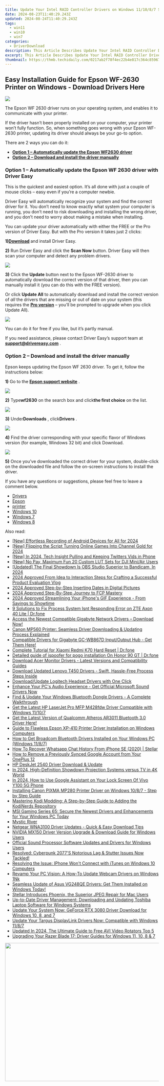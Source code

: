 ```yaml
---
title: Update Your Intel RAID Controller Drivers on Windows 11/10/8/7 Systems - Free Download Options
date: 2024-08-23T11:40:29.243Z
updated: 2024-08-24T11:40:29.243Z
tags:
  - win11
  - win10
  - win7
categories:
  - DriverDownload
description: This Article Describes Update Your Intel RAID Controller Drivers on Windows 11/10/8/7 Systems - Free Download Options
excerpt: This Article Describes Update Your Intel RAID Controller Drivers on Windows 11/10/8/7 Systems - Free Download Options
thumbnail: https://thmb.techidaily.com/0217ab2f78f4ec22b4e817c364c8596747881cd4ccd50e41e8a2b78b87f09590.jpg
---
```


## Easy Installation Guide for Epson WF-2630 Printer on Windows - Download Drivers Here

![](https://images.drivereasy.com/wp-content/uploads/2019/10/2019-10-18_11-07-32.jpg)

 The Epson WF 2630 driver runs on your operating system, and enables it to communicate with your printer.

 If the driver hasn’t been properly installed on your computer, your printer won’t fully function. So, when something goes wrong with your Epson WF-2630 printer, updating its driver should always be your go-to option.

There are 2 ways you can do it:

* **[Option 1 – Automatically update the Epson WF2630 driver](https://tools.techidaily.com/drivereasy/download/)**
* **[Option 2 – Download and install the driver manually](https://tools.techidaily.com/drivereasy/download/)**

### **Option 1 – Automatically update** the Epson WF 2630 **driver** with Driver Easy

 This is the quickest and easiest option. It’s all done with just a couple of mouse clicks – easy even if you’re a computer newbie.

 Driver Easy will automatically recognize your system and find the correct driver for it. You don’t need to know exactly what system your computer is running, you don’t need to risk downloading and installing the wrong driver, and you don’t need to worry about making a mistake when installing.

 You can update your driver automatically with either the FREE or the Pro version of Driver Easy. But with the Pro version it takes just 2 clicks:

 **1)[Download](https://tools.techidaily.com/drivereasy/download/) [](https://tools.techidaily.com/drivereasy/download/)**  and install Driver Easy.

**2)** Run Driver Easy and click the **Scan Now** button. Driver Easy will then scan your computer and detect any problem drivers.

![](https://images.drivereasy.com/wp-content/uploads/2019/10/2019-10-17_12-11-59-7.jpg)

**3)** Click the **Update**  button next to the Epson WF-2630 driver to automatically download the correct version of that driver, then you can manually install it (you can do this with the FREE version).

 Or click **Update All** to automatically download and install the correct version of _all_ the drivers that are missing or out of date on your system (this requires the **[Pro version](https://tools.techidaily.com/drivereasy/download/)**  – you’ll be prompted to upgrade when you click Update All).

![](https://images.drivereasy.com/wp-content/uploads/2019/10/2019-10-18_11-03-55.jpg)

 You can do it for free if you like, but it’s partly manual.

 If you need assistance, please contact Driver Easy’s support team at [**support@drivereasy.com**](https://tools.techidaily.com/drivereasy/download/) .

### **Option 2 – Download and install the driver manually**

 Epson keeps updating the Epson WF 2630 driver. To get it, follow the instructions below:

**1)** Go to the **[Epson support website](https://epson.com/usa)**  .

![](https://images.drivereasy.com/wp-content/uploads/2019/10/2019-10-18_11-30-53-1024x402.jpg)

**2)** Type**wf2630** on the search box and click**the first choice** on the list.

![](https://images.drivereasy.com/wp-content/uploads/2019/10/2019-10-18_11-31-43-1024x475.jpg)

**3)** Under**Downloads** , click**Drivers** .

![](https://images.drivereasy.com/wp-content/uploads/2019/10/2019-10-18_11-33-46-1024x524.jpg)

**4)** Find the driver corresponding with your specific flavor of Windows version (for example, Windows 32 bit) and click Download.

![](https://images.drivereasy.com/wp-content/uploads/2019/10/2019-10-18_11-33-46-2-1024x329.jpg)

**5)** Once you’ve downloaded the correct driver for your system, double-click on the downloaded file and follow the on-screen instructions to install the driver.

 If you have any questions or suggestions, please feel free to leave a comment below.

* [Drivers](https://tools.techidaily.com/drivereasy/download/)
* [Epson](https://tools.techidaily.com/drivereasy/download/)
* [printer](https://tools.techidaily.com/drivereasy/download/)
* [Windows 10](https://tools.techidaily.com/drivereasy/download/)
* [Windows 7](https://tools.techidaily.com/drivereasy/download/)
* [Windows 8](https://tools.techidaily.com/drivereasy/download/)

<ins class="adsbygoogle"
     style="display:block"
     data-ad-format="autorelaxed"
     data-ad-client="ca-pub-7571918770474297"
     data-ad-slot="1223367746"></ins>



<ins class="adsbygoogle"
     style="display:block"
     data-ad-client="ca-pub-7571918770474297"
     data-ad-slot="8358498916"
     data-ad-format="auto"
     data-full-width-responsive="true"></ins>

<span class="atpl-alsoreadstyle">Also read:</span>
<div><ul>
<li><a href="https://screen-capture.techidaily.com/new-effortless-recording-of-android-devices-for-all-for-2024/"><u>[New] Effortless Recording of Android Devices for All for 2024</u></a></li>
<li><a href="https://eaxpv-info.techidaily.com/new-flipping-the-script-turning-online-games-into-channel-gold-for-2024/"><u>[New] Flipping the Script  Turning Online Games Into Channel Gold for 2024</u></a></li>
<li><a href="https://twitter-videos.techidaily.com/new-in-2024-tech-insight-pulling-and-keeping-twitters-vids-in-phone/"><u>[New] In 2024, Tech Insight  Pulling and Keeping Twitters Vids in Phone</u></a></li>
<li><a href="https://extra-skills.techidaily.com/new-no-pay-maximum-fun-20-custom-lut-sets-for-dji-miniair-users/"><u>[New] No Pay, Maximum Fun  20 Custom LUT Sets for DJI Mini/Air Users</u></a></li>
<li><a href="https://screen-activity-recording.techidaily.com/updated-the-final-showdown-is-obs-studio-superior-to-bandicam-in-2024/"><u>[Updated] The Final Showdown  Is OBS Studio Superior to Bandicam, In 2024</u></a></li>
<li><a href="https://some-knowledge.techidaily.com/2024-approved-from-idea-to-interaction-steps-for-crafting-a-successful-product-evaluation-vlog/"><u>2024 Approved  From Idea to Interaction  Steps for Crafting a Successful Product Evaluation Vlog</u></a></li>
<li><a href="https://extra-support.techidaily.com/2024-approved-step-by-step-inserting-dates-in-digital-pictures/"><u>2024 Approved  Step-by-Step  Inserting Dates in Digital Pictures</u></a></li>
<li><a href="https://fox-helps.techidaily.com/2024-approved-step-by-step-journey-to-fcp-mastery/"><u>2024 Approved  Step-By-Step Journey to FCP Mastery</u></a></li>
<li><a href="https://some-guidance.techidaily.com/2024-approved-streamlining-your-iphones-gif-experience-from-savings-to-showtime/"><u>2024 Approved  Streamlining Your iPhone's GIF Experience - From Savings to Showtime</u></a></li>
<li><a href="https://howto.techidaily.com/9-solutions-to-fix-process-system-isnt-responding-error-on-zte-axon-40-lite-drfone-by-drfone-fix-android-problems-fix-android-problems/"><u>9 Solutions to Fix Process System Isnt Responding Error on ZTE Axon 40 Lite | Dr.fone</u></a></li>
<li><a href="https://win-amazing.techidaily.com/access-the-newest-compatible-gigabyte-network-drivers-download-now/"><u>Access the Newest Compatible Gigabyte Network Drivers – Download Now!</u></a></li>
<li><a href="https://win-amazing.techidaily.com/canon-mp560-printer-seamless-driver-downloading-and-updating-process-explained/"><u>Canon MP560 Printer: Seamless Driver Downloading & Updating Process Explained</u></a></li>
<li><a href="https://win-amazing.techidaily.com/1722974692306-compatible-drivers-for-gigabyte-gc-wb867d-inputoutput-hub-get-them-here/"><u>Compatible Drivers for Gigabyte GC-WB867D Input/Output Hub - Get Them Here!</u></a></li>
<li><a href="https://techidaily.com/complete-tutorial-for-xiaomi-redmi-k70-hard-reset-drfone-by-drfone-reset-android-reset-android/"><u>Complete Tutorial for Xiaomi Redmi K70 Hard Reset | Dr.fone</u></a></li>
<li><a href="https://pokemon-go-android.techidaily.com/detailed-guide-of-ispoofer-for-pogo-installation-on-honor-90-gt-drfone-by-drfone-virtual-android/"><u>Detailed guide of ispoofer for pogo installation On Honor 90 GT | Dr.fone</u></a></li>
<li><a href="https://win-amazing.techidaily.com/download-acer-monitor-drivers-latest-versions-and-compatibility-guides/"><u>Download Acer Monitor Drivers - Latest Versions and Compatibility Guides</u></a></li>
<li><a href="https://win-amazing.techidaily.com/1722976317240-download-updated-lenovo-t450-drivers-swift-hassle-free-process-steps-inside/"><u>Download Updated Lenovo T450 Drivers - Swift, Hassle-Free Process Steps Inside</u></a></li>
<li><a href="https://win-amazing.techidaily.com/downloadupdate-logitech-headset-drivers-with-one-click/"><u>Download/Update Logitech Headset Drivers with One Click</u></a></li>
<li><a href="https://win-amazing.techidaily.com/enhance-your-pcs-audio-experience-get-official-microsoft-sound-drivers-now/"><u>Enhance Your PC's Audio Experience - Get Official Microsoft Sound Drivers Now</u></a></li>
<li><a href="https://win-amazing.techidaily.com/find-and-update-your-windows-bluetooth-dongle-drivers-a-complete-walkthrough/"><u>Find & Update Your Windows Bluetooth Dongle Drivers - A Complete Walkthrough</u></a></li>
<li><a href="https://win-amazing.techidaily.com/get-the-latest-hp-laserjet-pro-mfp-m428fdw-driver-compatible-with-windows-11107/"><u>Get the Latest HP LaserJet Pro MFP M428fdw Driver Compatible with Windows 11/10/7</u></a></li>
<li><a href="https://win-amazing.techidaily.com/get-the-latest-version-of-qualcomm-atheros-ar3011-bluetooth-30-driver-here/"><u>Get the Latest Version of Qualcomm Atheros AR3011 Bluetooth 3.0 Driver Here!</u></a></li>
<li><a href="https://win-amazing.techidaily.com/guide-to-flawless-epson-xp-410-printer-driver-installation-on-windows-computers/"><u>Guide to Flawless Epson XP-410 Printer Driver Installation on Windows Computers</u></a></li>
<li><a href="https://win-amazing.techidaily.com/how-to-get-broadcom-bluetooth-drivers-installed-on-your-windows-pc-windows-1187/"><u>How to Get Broadcom Bluetooth Drivers Installed on Your Windows PC (Windows 11/8/7)</u></a></li>
<li><a href="https://blog-min.techidaily.com/how-to-recover-whatsapp-chat-history-from-iphone-se-2020-stellar-by-stellar-data-recovery-ios-iphone-data-recovery/"><u>How To Recover Whatsapp Chat History From iPhone SE (2020) | Stellar</u></a></li>
<li><a href="https://easy-unlock-android.techidaily.com/how-to-remove-a-previously-synced-google-account-from-your-oneplus-12-by-drfone-android/"><u>How to Remove a Previously Synced Google Account from Your OnePlus 12</u></a></li>
<li><a href="https://win-amazing.techidaily.com/hp-deskjet-2540-driver-download-and-update/"><u>HP DeskJet 2540 Driver Download & Update</u></a></li>
<li><a href="https://some-techniques.techidaily.com/in-2024-high-definition-showdown-projection-systems-versus-tv-in-4k-world/"><u>In 2024, High-Definition Showdown  Projection Systems versus TV in 4K World</u></a></li>
<li><a href="https://unlock-android.techidaily.com/in-2024-how-to-use-google-assistant-on-your-lock-screen-of-vivo-y100-5g-phone-by-drfone-android/"><u>In 2024, How to Use Google Assistant on Your Lock Screen Of Vivo Y100 5G Phone</u></a></li>
<li><a href="https://win-amazing.techidaily.com/installing-canon-pixma-mp280-printer-driver-on-windows-1087-step-by-step-guide/"><u>Installing Canon PIXMA MP280 Printer Driver on Windows 10/8/7 - Step by Step Guide</u></a></li>
<li><a href="https://tech-haven.techidaily.com/mastering-kodi-modding-a-step-by-step-guide-to-adding-the-kodinerds-repository/"><u>Mastering Kodi Modding: A Step-by-Step Guide to Adding the KodiNerds Repository</u></a></li>
<li><a href="https://win-amazing.techidaily.com/msi-gaming-series-65-secure-the-newest-drivers-and-enhancements-for-your-windows-pc-today/"><u>MSI Gaming Series 65: Secure the Newest Drivers and Enhancements for Your Windows PC Today</u></a></li>
<li><a href="https://win-amazing.techidaily.com/mystic-river/"><u>Mystic River</u></a></li>
<li><a href="https://win-amazing.techidaily.com/netgear-wna3100-driver-updates-quick-and-easy-download-tips/"><u>Netgear WNA3100 Driver Updates - Quick & Easy Download Tips</u></a></li>
<li><a href="https://win-amazing.techidaily.com/nvidia-mx150-driver-version-upgrade-and-download-guide-for-windows-users/"><u>NVIDIA MX150 Driver Version Upgrade & Download Guide for Windows Users</u></a></li>
<li><a href="https://win-amazing.techidaily.com/official-sound-processor-software-updates-and-drivers-for-windows-users/"><u>Official Sound Processor Software Updates and Drivers for Windows Users</u></a></li>
<li><a href="https://win-blog.techidaily.com/resolved-cyberpunk-2077s-notorious-lag-and-stutter-issues-now-tackled/"><u>Resolved: Cyberpunk 2077'S Notorious Lag & Stutter Issues Now Tackled!</u></a></li>
<li><a href="https://program-issues.techidaily.com/resolving-the-issue-iphone-wont-connect-with-itunes-on-windows-10-computers/"><u>Resolving the Issue: IPhone Won't Connect with iTunes on Windows 10 Computers</u></a></li>
<li><a href="https://win-amazing.techidaily.com/revamp-your-pc-vision-a-how-to-update-webcam-drivers-on-windows-1nk/"><u>Revamp Your PC Vision: A How-To Update Webcam Drivers on Windows 1Nk</u></a></li>
<li><a href="https://win-amazing.techidaily.com/1722972142366-seamless-update-of-asus-vg248qe-drivers-get-them-installed-on-windows-today/"><u>Seamless Update of Asus VG248QE Drivers: Get Them Installed on Windows Today!</u></a></li>
<li><a href="https://data-wizards.techidaily.com/stellar-introduces-phoenix-the-superior-jpeg-repair-for-mac-users/"><u>Stellar Introduces Phoenix, the Superior JPEG Repair for Mac Users</u></a></li>
<li><a href="https://win-amazing.techidaily.com/up-to-date-driver-management-downloading-and-updating-toshiba-laptop-software-for-windows-systems/"><u>Up-to-Date Driver Management: Downloading and Updating Toshiba Laptop Software for Windows Systems</u></a></li>
<li><a href="https://win-amazing.techidaily.com/update-your-system-now-geforce-rtx-3080-driver-download-for-windows-10-8-and-7/"><u>Update Your System Now: GeForce RTX 3080 Driver Download for Windows 10, 8, and 7</u></a></li>
<li><a href="https://win-amazing.techidaily.com/update-your-targus-displaylink-drivers-now-compatible-with-windows-1187/"><u>Update Your Targus DisplayLink Drivers Now: Compatible with Windows 11/8/7</u></a></li>
<li><a href="https://ai-video-apps.techidaily.com/updated-in-2024-the-ultimate-guide-to-free-avi-video-rotators-top-5/"><u>Updated In 2024, The Ultimate Guide to Free AVI Video Rotators Top 5</u></a></li>
<li><a href="https://win-amazing.techidaily.com/upgrading-your-razer-blade-17-driver-guides-for-windows-11-10-8-and-7/"><u>Upgrading Your Razer Blade 17: Driver Guides for Windows 11, 10, 8 & 7</u></a></li>
</ul></div>

<!-- affiliate ads begin -->
<a href="https://ukaidot.sjv.io/c/5597632/1793234/19578" target="_top" id="1793234"><img src="//a.impactradius-go.com/display-ad/19578-1793234" border="0" alt="" width="678" height="452"/></a><img height="0" width="0" src="https://imp.pxf.io/i/5597632/1793234/19578" style="position:absolute;visibility:hidden;" border="0" />
<!-- affiliate ads end -->